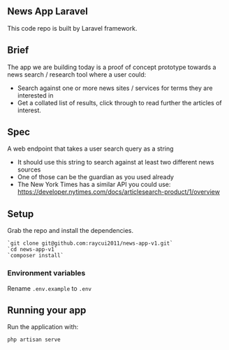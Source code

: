 
## News App Laravel

This code repo is built by Laravel framework.

## Brief

The app we are building today is a proof of concept prototype towards a
news search / research tool where a user could:

- Search against one or more news sites / services for terms they are
  interested in
- Get a collated list of results, click through to read further the
  articles of interest.


## Spec
A web endpoint that takes a user search query as a string
* It should use this string to search against at least two different news sources
* One of those can be the guardian as you used already
* The New York Times has a similar API you could use:
https://developer.nytimes.com/docs/articlesearch-product/1/overview



## Setup

Grab the repo and install the dependencies.

```
`git clone git@github.com:raycui2011/news-app-v1.git` 
`cd news-app-v1`
`composer install`
```
### Environment variables

Rename `.env.example` to `.env`

## Running your app

Run the application with:

```bash
php artisan serve
```
